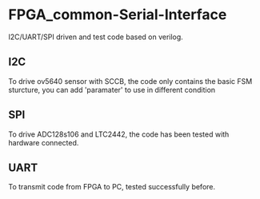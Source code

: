 # FPGA_common-Serial-Interface
I2C/UART/SPI driven and test code based on verilog.

## I2C
To drive ov5640 sensor with SCCB, the code only contains the basic FSM sturcture, you can add 'paramater' to use in different condition

## SPI
To drive ADC128s106 and LTC2442, the code has been tested with hardware connected.

## UART
To transmit code from FPGA to PC, tested successfully before.
